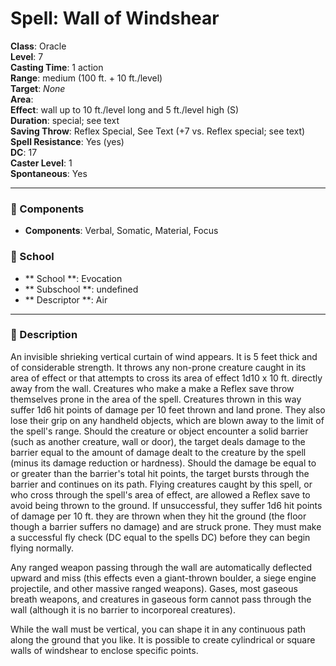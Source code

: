 
# Spell: Wall of Windshear
**Class**: Oracle  
**Level**: 7  
**Casting Time**: 1 action  
**Range**: medium (100 ft. + 10 ft./level)  
**Target**: _None_  
**Area**:   
**Effect**: wall up to 10 ft./level long and 5 ft./level high (S)  
**Duration**: special; see text  
**Saving Throw**: Reflex Special, See Text (+7 vs. Reflex special; see text)  
**Spell Resistance**: Yes (yes)  
**DC**: 17  
**Caster Level**: 1  
**Spontaneous**: Yes

---

### 🔮 Components
- **Components**: Verbal, Somatic, Material, Focus

### 🏫 School
- ** School **: Evocation
- ** Subschool **: undefined
- ** Descriptor **: Air
---

### 📜 Description
An invisible shrieking vertical curtain of wind appears. It is 5 feet thick and of considerable strength. It throws any non-prone creature caught in its area of effect or that attempts to cross its area of effect 1d10 x 10 ft. directly away from the wall. Creatures who make a make a Reflex save throw themselves prone in the area of the spell. Creatures thrown in this way suffer 1d6 hit points of damage per 10 feet thrown and land prone. They also lose their grip on any handheld objects, which are blown away to the limit of the spell's range. Should the creature or object encounter a solid barrier (such as another creature, wall or door), the target deals damage to the barrier equal to the amount of damage dealt to the creature by the spell (minus its damage reduction or hardness). Should the damage be equal to or greater than the barrier's total hit points, the target bursts through the barrier and continues on its path. Flying creatures caught by this spell, or who cross through the spell's area of effect, are allowed a Reflex save to avoid being thrown to the ground. If unsuccessful, they suffer 1d6 hit points of damage per 10 ft. they are thrown when they hit the ground (the floor though a barrier suffers no damage) and are struck prone. They must make a successful fly check (DC equal to the spells DC) before they can begin flying normally.

Any ranged weapon passing through the wall are automatically deflected upward and miss (this effects even a giant-thrown boulder, a siege engine projectile, and other massive ranged weapons). Gases, most gaseous breath weapons, and creatures in gaseous form cannot pass through the wall (although it is no barrier to incorporeal creatures). 

While the wall must be vertical, you can shape it in any continuous path along the ground that you like. It is possible to create  cylindrical or square walls of windshear to enclose specific points.
